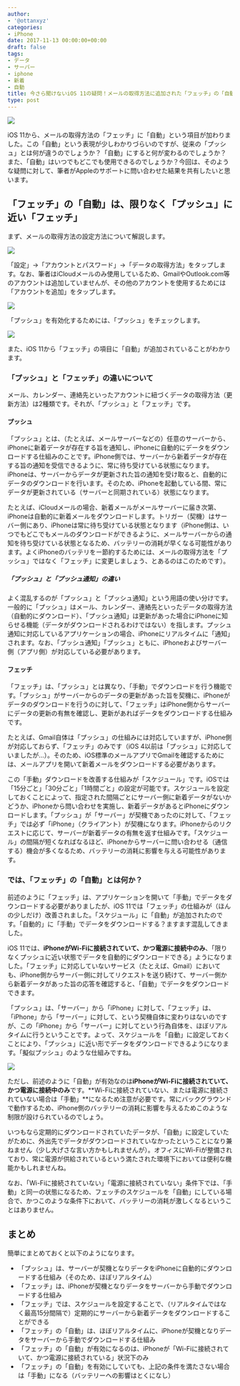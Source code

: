 ```yaml
---
author:
- '@ottanxyz'
categories:
- iPhone
date: 2017-11-13 00:00:00+00:00
draft: false
tags:
- データ
- サーバー
- iphone
- 新着
- 自動
title: 今さら聞けないiOS 11の疑問！メールの取得方法に追加された「フェッチ」の「自動」とは？「プッシュ」との違いは？
type: post
---
```


![](171113-5a099fcab6fa0.jpg)

iOS 11から、メールの取得方法の「フェッチ」に「自動」という項目が加わりました。この「自動」という表現が少しわかりづらいのですが、従来の「プッシュ」とは何が違うのでしょうか？「自動」にすると何が変わるのでしょうか？また、「自動」はいつでもどこでも使用できるのでしょうか？今回は、そのような疑問に対して、筆者がAppleのサポートに問い合わせた結果を共有したいと思います。

## 「フェッチ」の「自動」は、限りなく「プッシュ」に近い「フェッチ」

まず、メールの取得方法の設定方法について解説します。

![](171113-5a09a0040b869.jpeg)

「設定」→「アカウントとパスワード」→「データの取得方法」をタップします。なお、筆者はiCloudメールのみ使用しているため、GmailやOutlook.com等のアカウントは追加していませんが、その他のアカウントを使用するためには「アカウントを追加」をタップします。

![](171113-5a09a52db3058.jpeg)

「プッシュ」を有効化するためには、「プッシュ」をチェックします。

![](171113-5a09a5382fa32.jpeg)

また、iOS 11から「フェッチ」の項目に「自動」が追加されていることがわかります。

### 「プッシュ」と「フェッチ」の違いについて

メール、カレンダー、連絡先といったアカウントに紐づくデータの取得方法（更新方法）は2種類です。それが、「プッシュ」と「フェッチ」です。

#### プッシュ

「プッシュ」とは、（たとえば、メールサーバーなどの）任意のサーバーから、iPhoneに新着データが存在する旨を通知し、iPhoneに自動的にデータをダウンロードする仕組みのことです。iPhone側では、サーバーから新着データが存在する旨の通知を受信できるように、常に待ち受けている状態になります。iPhoneは、サーバーからデータが更新された旨の通知を受け取ると、自動的にデータのダウンロードを行います。そのため、iPhoneを起動している間、常にデータが更新されている（サーバーと同期されている）状態になります。

たとえば、iCloudメールの場合、新着メールがメールサーバーに届き次第、iPhoneは自動的に新着メールをダウンロードします。トリガー（契機）はサーバー側にあり、iPhoneは常に待ち受けている状態となります（iPhone側は、いつでもどこでもメールのダウンロードができるように、メールサーバーからの通知を待ち受けている状態となるため、バッテリーの消耗が早くなる可能性があります。よくiPhoneのバッテリをー節約するためには、メールの取得方法を「プッシュ」ではなく「フェッチ」に変更しましょう、とあるのはこのためです）。

##### 「プッシュ」と「プッシュ通知」の違い

よく混乱するのが「プッシュ」と「プッシュ通知」という用語の使い分けです。一般的に「プッシュ」はメール、カレンダー、連絡先といったデータの取得方法（自動的にダウンロード）、「プッシュ通知」は更新があった場合にiPhoneに知らせる機能（データがダウンロードされるわけではない）を指します。プッシュ通知に対応しているアプリケーションの場合、iPhoneにリアルタイムに「通知」されます。なお、「プッシュ通知」「プッシュ」ともに、iPhoneおよびサーバー側（アプリ側）が対応している必要があります。

#### フェッチ

「フェッチ」は、「プッシュ」とは異なり、「手動」でダウンロードを行う機能です。「プッシュ」がサーバーからのデータの更新があった旨を契機に、iPhoneがデータのダウンロードを行うのに対して、「フェッチ」はiPhone側からサーバーにデータの更新の有無を確認し、更新があればデータをダウンロードする仕組みです。

たとえば、Gmail自体は「プッシュ」の仕組みには対応していますが、iPhone側が対応しておらず、「フェッチ」のみです（iOS 4以前は「プッシュ」に対応していましたが…）。そのため、iOS標準のメールアプリでGmailを確認するためには、メールアプリを開いて新着メールをダウンロードする必要があります。

この「手動」ダウンロードを改善する仕組みが「スケジュール」です。iOSでは「15分ごと」「30分ごと」「1時間ごと」の設定が可能です。スケジュールを設定しておくことによって、指定された間隔ごとにサーバー側に新着データがないかどうか、iPhoneから問い合わせを実施し、新着データがあるとiPhoneにダウンロードします。「プッシュ」が「サーバー」が契機であったのに対して、「フェッチ」では必ず「iPhone」（クライアント）が契機になります。iPhoneからのリクエストに応じて、サーバーが新着データの有無を返す仕組みです。「スケジュール」の間隔が短くなればなるほど、iPhoneからサーバーに問い合わせる（通信する）機会が多くなるため、バッテリーの消耗に影響を与える可能性があります。

### では、「フェッチ」の「自動」とは何か？

前述のように「フェッチ」は、アプリケーションを開いて「手動」でデータをダウンロードする必要がありましたが、iOS 11では「フェッチ」の仕組みが（ほんの少しだけ）改善されました。「スケジュール」に「自動」が追加されたのです。「自動的」に「手動」でデータをダウンロードする？ますます混乱してきました。

iOS 11では、**iPhoneがWi-Fiに接続されていて、かつ電源に接続中のみ**、「限りなくプッシュに近い状態でデータを自動的にダウンロードできる」ようになりました。「フェッチ」に対応していないサービス（たとえば、Gmail）においても、iPhone側からサーバー側に対してリクエストを送り続けて、サーバー側から新着データがあった旨の応答を確認すると、「自動」でデータをダウンロードできます。

「プッシュ」は、「サーバー」から「iPhone」に対して、「フェッチ」は、「iPhone」から「サーバー」に対して、という契機自体に変わりはないのですが、この「iPhone」から「サーバー」に対してという行為自体を、ほぼリアルタイムに行うということです。よって、スケジュールを「自動」に設定しておくことにより、「プッシュ」に近い形でデータをダウンロードできるようになります。「擬似プッシュ」のような仕組みですね。

![](171113-5a09a5382fa32.jpeg)

ただし、前述のように「自動」が有効なのは**iPhoneがWi-Fiに接続されていて、かつ電源に接続中のみ**です。**Wi-Fiに接続されていない、または電源に接続されていない場合は「手動」**になるため注意が必要です。常にバックグラウンドで動作するため、iPhone側のバッテリーの消耗に影響を与えるためこのような制限が設けられているのでしょう。

いつもなら定期的にダウンロードされていたデータが、「自動」に設定していたがために、外出先でデータがダウンロードされていなかったということになり兼ねません（少し大げさな言い方かもしれませんが）。オフィスにWi-Fiが整備されており、常に電源が供給されているという満たされた環境下においては便利な機能かもしれませんね。

なお、「Wi-Fiに接続されていない」「電源に接続されていない」条件下では、「手動」と同一の状態になるため、フェッチのスケジュールを「自動」にしている場合で、かつこのような条件下において、バッテリーの消耗が激しくなるということはありません。

## まとめ

簡単にまとめておくと以下のようになります。

-   「プッシュ」は、サーバーが契機となりデータをiPhoneに自動的にダウンロードする仕組み（そのため、ほぼリアルタイム）
-   「フェッチ」は、iPhoneが契機となりデータをサーバーから手動でダウンロードする仕組み
-   「フェッチ」では、スケジュールを設定することで、（リアルタイムではなく最高15分間隔で）定期的にサーバーから新着データをダウンロードすることができる
-   「フェッチ」の「自動」は、ほぼリアルタイムに、iPhoneが契機となりデータをサーバーから手動でダウンロードする仕組み
-   「フェッチ」の「自動」が有効になるのは、iPhoneが「Wi-Fiに接続されていて、かつ電源に接続されている」状況下のみ
-   「フェッチ」の「自動」を有効にしていても、上記の条件を満たさない場合は「手動」になる（バッテリーへの影響はとくになし）